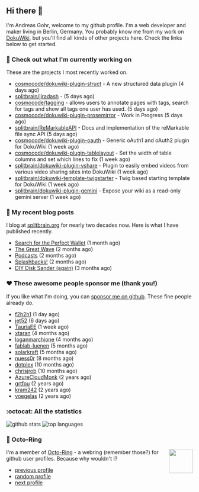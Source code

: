 ## Hi there :wave:

I'm Andreas Gohr, welcome to my github profile. I'm a web developer and maker living in Berlin, Germany. You probably know me from my work on [DokuWiki](https://github.com/splitbrain/dokuwiki), but you'll find all kinds of other projects here. Check the links below to get started.

### :hammer: Check out what I'm currently working on

These are the projects I most recently worked on.


- [cosmocode/dokuwiki-plugin-struct](https://github.com/cosmocode/dokuwiki-plugin-struct) - A new structured data plugin (4 days ago)
- [splitbrain/jiradash](https://github.com/splitbrain/jiradash) -  (5 days ago)
- [cosmocode/tagging](https://github.com/cosmocode/tagging) - allows users to annotate pages with tags, search for tags and show all tags one user has used. (5 days ago)
- [cosmocode/dokuwiki-plugin-prosemirror](https://github.com/cosmocode/dokuwiki-plugin-prosemirror) - Work in Progress (5 days ago)
- [splitbrain/ReMarkableAPI](https://github.com/splitbrain/ReMarkableAPI) - Docs and implementation of the reMarkable file sync API (5 days ago)
- [cosmocode/dokuwiki-plugin-oauth](https://github.com/cosmocode/dokuwiki-plugin-oauth) - Generic oAuth1 and oAuth2 plugin for DokuWiki (1 week ago)
- [cosmocode/dokuwiki-plugin-tablelayout](https://github.com/cosmocode/dokuwiki-plugin-tablelayout) - Set the width of table columns and set which lines to fix (1 week ago)
- [splitbrain/dokuwiki-plugin-vshare](https://github.com/splitbrain/dokuwiki-plugin-vshare) - Plugin to easily embed videos from various video sharing sites into DokuWiki (1 week ago)
- [splitbrain/dokuwiki-template-twigstarter](https://github.com/splitbrain/dokuwiki-template-twigstarter) - Twig based starting template for DokuWiki (1 week ago)
- [splitbrain/dokuwiki-plugin-gemini](https://github.com/splitbrain/dokuwiki-plugin-gemini) - Expose your wiki as a read-only gemini server (1 week ago)

### :scroll: My recent blog posts

I blog at [splitbrain.org](https://www.splitbrain.org) for nearly two decades now. Here is what I have published recently.


- [Search for the Perfect Wallet](https://www.splitbrain.org/blog/2022-02/24-search_for_the_perfect_wallet) (1 month ago)
- [The Great Wave](https://www.splitbrain.org/blog/2022-01/21b-the_great_wave) (2 months ago)
- [Podcasts](https://www.splitbrain.org/blog/2022-01/21-podcasts) (2 months ago)
- [Splashbacks!](https://www.splitbrain.org/blog/2022-01/09-splashbacks) (2 months ago)
- [DIY Disk Sander (again)](https://www.splitbrain.org/blog/2022-01/01-diy_disk_sander_again) (3 months ago)

### :hearts:️ These awesome people sponsor me (thank you!)

If you like what I'm doing, you can [sponsor me on github](https://github.com/sponsors/splitbrain). These fine people already do.


- [f2h2h1](https://github.com/f2h2h1) (1 day ago)
- [jet52](https://github.com/jet52) (6 days ago)
- [TauriaEE](https://github.com/TauriaEE) (1 week ago)
- [xtaran](https://github.com/xtaran) (4 months ago)
- [loganmarchione](https://github.com/loganmarchione) (4 months ago)
- [fablab-luenen](https://github.com/fablab-luenen) (5 months ago)
- [solarkraft](https://github.com/solarkraft) (5 months ago)
- [nuess0r](https://github.com/nuess0r) (8 months ago)
- [dotplex](https://github.com/dotplex) (10 months ago)
- [chrisjrob](https://github.com/chrisjrob) (10 months ago)
- [AzureCloudMonk](https://github.com/AzureCloudMonk) (2 years ago)
- [grtfou](https://github.com/grtfou) (2 years ago)
- [kram242](https://github.com/kram242) (2 years ago)
- [voegelas](https://github.com/voegelas) (2 years ago)

### :octocat: All the statistics

 ![github stats](https://github-readme-stats.vercel.app/api?username=splitbrain&show_icons=true&hide_title=true)
![top languages](https://github-readme-stats.vercel.app/api/top-langs/?username=splitbrain&layout=compact)


### :octopus: Octo-Ring

<img width="64" height="65" src="https://octo-ring.com/static/img/octo.png" align="right" alt="">

I'm a member of [Octo-Ring](https://octo-ring.com/) - a webring (remember those?) for github user profiles. Because why wouldn't I? 

* [previous profile](https://octo-ring.com/p/splitbrain/prev)
* [random profile](https://octo-ring.com/p/splitbrain/random)
* [next profile](https://octo-ring.com/p/splitbrain/next)

